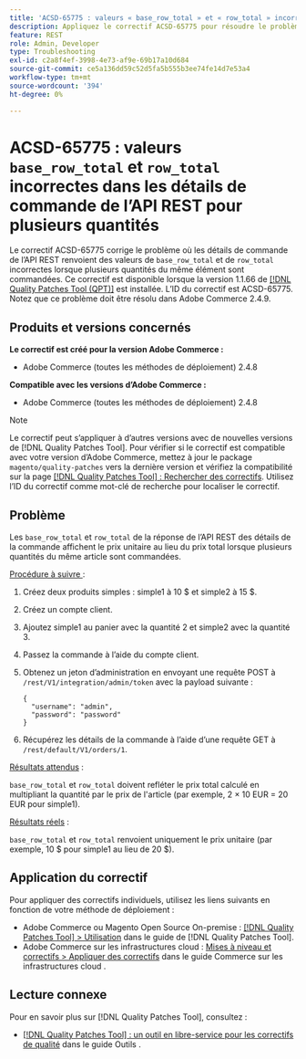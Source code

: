 ```yaml
---
title: 'ACSD-65775 : valeurs « base_row_total » et « row_total » incorrectes dans les détails de commande de l’API REST pour plusieurs quantités'
description: Appliquez le correctif ACSD-65775 pour résoudre le problème d’Adobe Commerce où les détails de commande de l’API REST renvoient des valeurs « base_row_total » et « row_total » incorrectes lorsque plusieurs quantités du même article sont commandées.
feature: REST
role: Admin, Developer
type: Troubleshooting
exl-id: c2a8f4ef-3998-4e73-af9e-69b17a10d684
source-git-commit: ce5a136dd59c52d5fa5b555b3ee74fe14d7e53a4
workflow-type: tm+mt
source-wordcount: '394'
ht-degree: 0%

---
```


# ACSD-65775 : valeurs `base_row_total` et `row_total` incorrectes dans les détails de commande de l’API REST pour plusieurs quantités

Le correctif ACSD-65775 corrige le problème où les détails de commande de l’API REST renvoient des valeurs de `base_row_total` et de `row_total` incorrectes lorsque plusieurs quantités du même élément sont commandées. Ce correctif est disponible lorsque la version 1.1.66 de [[!DNL Quality Patches Tool (QPT)]](/help/tools/quality-patches-tool/quality-patches-tool-to-self-serve-quality-patches.md) est installée. L’ID du correctif est ACSD-65775. Notez que ce problème doit être résolu dans Adobe Commerce 2.4.9.

## Produits et versions concernés

**Le correctif est créé pour la version Adobe Commerce :**

* Adobe Commerce (toutes les méthodes de déploiement) 2.4.8

**Compatible avec les versions d’Adobe Commerce :**

* Adobe Commerce (toutes les méthodes de déploiement) 2.4.8

>[!NOTE]
>
>Le correctif peut s’appliquer à d’autres versions avec de nouvelles versions de [!DNL Quality Patches Tool]. Pour vérifier si le correctif est compatible avec votre version d’Adobe Commerce, mettez à jour le package `magento/quality-patches` vers la dernière version et vérifiez la compatibilité sur la page [[!DNL Quality Patches Tool] : Rechercher des correctifs](https://experienceleague.adobe.com/tools/commerce-quality-patches/index.html?lang=fr). Utilisez l’ID du correctif comme mot-clé de recherche pour localiser le correctif.

## Problème

Les `base_row_total` et `row_total` de la réponse de l’API REST des détails de la commande affichent le prix unitaire au lieu du prix total lorsque plusieurs quantités du même article sont commandées.

<u>Procédure à suivre </u> :

1. Créez deux produits simples : simple1 à 10 $ et simple2 à 15 $.
1. Créez un compte client.
1. Ajoutez simple1 au panier avec la quantité 2 et simple2 avec la quantité 3.
1. Passez la commande à l’aide du compte client.
1. Obtenez un jeton d’administration en envoyant une requête POST à `/rest/V1/integration/admin/token` avec la payload suivante :

   ```
   {
     "username": "admin",
     "password": "password"
   }
   ```

1. Récupérez les détails de la commande à l’aide d’une requête GET à `/rest/default/V1/orders/1`.

<u>Résultats attendus</u> :

`base_row_total` et `row_total` doivent refléter le prix total calculé en multipliant la quantité par le prix de l&#39;article (par exemple, 2 × 10 EUR = 20 EUR pour simple1).

<u>Résultats réels</u> :

`base_row_total` et `row_total` renvoient uniquement le prix unitaire (par exemple, 10 $ pour simple1 au lieu de 20 $).

## Application du correctif

Pour appliquer des correctifs individuels, utilisez les liens suivants en fonction de votre méthode de déploiement :

* Adobe Commerce ou Magento Open Source On-premise : [[!DNL Quality Patches Tool] > Utilisation](/help/tools/quality-patches-tool/usage.md) dans le guide de [!DNL Quality Patches Tool].
* Adobe Commerce sur les infrastructures cloud : [Mises à niveau et correctifs > Appliquer des correctifs](https://experienceleague.adobe.com/docs/commerce-cloud-service/user-guide/develop/upgrade/apply-patches.html?lang=fr) dans le guide Commerce sur les infrastructures cloud .

## Lecture connexe

Pour en savoir plus sur [!DNL Quality Patches Tool], consultez :

* [[!DNL Quality Patches Tool] : un outil en libre-service pour les correctifs de qualité](/help/tools/quality-patches-tool/quality-patches-tool-to-self-serve-quality-patches.md) dans le guide Outils .
